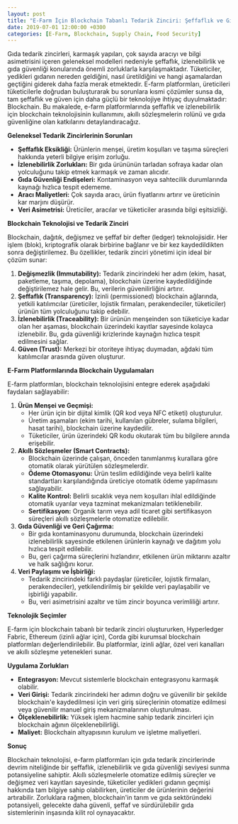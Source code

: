 ```yaml
---
layout: post
title: "E-Farm İçin Blockchain Tabanlı Tedarik Zinciri: Şeffaflık ve Gıda Güvenliği"
date: 2019-07-01 12:00:00 +0300
categories: [E-Farm, Blockchain, Supply Chain, Food Security]
---
```



Gıda tedarik zincirleri, karmaşık yapıları, çok sayıda aracıyı ve bilgi asimetrisini içeren geleneksel modelleri nedeniyle şeffaflık, izlenebilirlik ve gıda güvenliği konularında önemli zorluklarla karşılaşmaktadır. Tüketiciler, yedikleri gıdanın nereden geldiğini, nasıl üretildiğini ve hangi aşamalardan geçtiğini giderek daha fazla merak etmektedir. E-farm platformları, üreticileri tüketicilerle doğrudan buluşturarak bu sorunlara kısmi çözümler sunsa da, tam şeffaflık ve güven için daha güçlü bir teknolojiye ihtiyaç duyulmaktadır: Blockchain. Bu makalede, e-farm platformlarında şeffaflık ve izlenebilirlik için blockchain teknolojisinin kullanımını, akıllı sözleşmelerin rolünü ve gıda güvenliğine olan katkılarını detaylandıracağız.

**Geleneksel Tedarik Zincirlerinin Sorunları**

*   **Şeffaflık Eksikliği:** Ürünlerin menşei, üretim koşulları ve taşıma süreçleri hakkında yeterli bilgiye erişim zorluğu.
*   **İzlenebilirlik Zorlukları:** Bir gıda ürününün tarladan sofraya kadar olan yolculuğunu takip etmek karmaşık ve zaman alıcıdır.
*   **Gıda Güvenliği Endişeleri:** Kontaminasyon veya sahtecilik durumlarında kaynağı hızlıca tespit edememe.
*   **Aracı Maliyetleri:** Çok sayıda aracı, ürün fiyatlarını artırır ve üreticinin kar marjını düşürür.
*   **Veri Asimetrisi:** Üreticiler, aracılar ve tüketiciler arasında bilgi eşitsizliği.

**Blockchain Teknolojisi ve Tedarik Zinciri**

Blockchain, dağıtık, değişmez ve şeffaf bir defter (ledger) teknolojisidir. Her işlem (blok), kriptografik olarak birbirine bağlanır ve bir kez kaydedildikten sonra değiştirilemez. Bu özellikler, tedarik zinciri yönetimi için ideal bir çözüm sunar:

1.  **Değişmezlik (Immutability):** Tedarik zincirindeki her adım (ekim, hasat, paketleme, taşıma, depolama), blockchain üzerine kaydedildiğinde değiştirilemez hale gelir. Bu, verilerin güvenilirliğini artırır.
2.  **Şeffaflık (Transparency):** İzinli (permissioned) blockchain ağlarında, yetkili katılımcılar (üreticiler, lojistik firmaları, perakendeciler, tüketiciler) ürünün tüm yolculuğunu takip edebilir.
3.  **İzlenebilirlik (Traceability):** Bir ürünün menşeinden son tüketiciye kadar olan her aşaması, blockchain üzerindeki kayıtlar sayesinde kolayca izlenebilir. Bu, gıda güvenliği krizlerinde kaynağın hızlıca tespit edilmesini sağlar.
4.  **Güven (Trust):** Merkezi bir otoriteye ihtiyaç duymadan, ağdaki tüm katılımcılar arasında güven oluşturur.

**E-Farm Platformlarında Blockchain Uygulamaları**

E-farm platformları, blockchain teknolojisini entegre ederek aşağıdaki faydaları sağlayabilir:

1.  **Ürün Menşei ve Geçmişi:**
    *   Her ürün için bir dijital kimlik (QR kod veya NFC etiketi) oluşturulur.
    *   Üretim aşamaları (ekim tarihi, kullanılan gübreler, sulama bilgileri, hasat tarihi), blockchain üzerine kaydedilir.
    *   Tüketiciler, ürün üzerindeki QR kodu okutarak tüm bu bilgilere anında erişebilir.
2.  **Akıllı Sözleşmeler (Smart Contracts):**
    *   Blockchain üzerinde çalışan, önceden tanımlanmış kurallara göre otomatik olarak yürütülen sözleşmelerdir.
    *   **Ödeme Otomasyonu:** Ürün teslim edildiğinde veya belirli kalite standartları karşılandığında üreticiye otomatik ödeme yapılmasını sağlayabilir.
    *   **Kalite Kontrol:** Belirli sıcaklık veya nem koşulları ihlal edildiğinde otomatik uyarılar veya tazminat mekanizmaları tetiklenebilir.
    *   **Sertifikasyon:** Organik tarım veya adil ticaret gibi sertifikasyon süreçleri akıllı sözleşmelerle otomatize edilebilir.
3.  **Gıda Güvenliği ve Geri Çağırma:**
    *   Bir gıda kontaminasyonu durumunda, blockchain üzerindeki izlenebilirlik sayesinde etkilenen ürünlerin kaynağı ve dağıtım yolu hızlıca tespit edilebilir.
    *   Bu, geri çağırma süreçlerini hızlandırır, etkilenen ürün miktarını azaltır ve halk sağlığını korur.
4.  **Veri Paylaşımı ve İşbirliği:**
    *   Tedarik zincirindeki farklı paydaşlar (üreticiler, lojistik firmaları, perakendeciler), yetkilendirilmiş bir şekilde veri paylaşabilir ve işbirliği yapabilir.
    *   Bu, veri asimetrisini azaltır ve tüm zincir boyunca verimliliği artırır.

**Teknolojik Seçimler**

E-farm için blockchain tabanlı bir tedarik zinciri oluştururken, Hyperledger Fabric, Ethereum (izinli ağlar için), Corda gibi kurumsal blockchain platformları değerlendirilebilir. Bu platformlar, izinli ağlar, özel veri kanalları ve akıllı sözleşme yetenekleri sunar.

**Uygulama Zorlukları**

*   **Entegrasyon:** Mevcut sistemlerle blockchain entegrasyonu karmaşık olabilir.
*   **Veri Girişi:** Tedarik zincirindeki her adımın doğru ve güvenilir bir şekilde blockchain'e kaydedilmesi için veri giriş süreçlerinin otomatize edilmesi veya güvenilir manuel giriş mekanizmalarının oluşturulması.
*   **Ölçeklenebilirlik:** Yüksek işlem hacmine sahip tedarik zincirleri için blockchain ağının ölçeklenebilirliği.
*   **Maliyet:** Blockchain altyapısının kurulum ve işletme maliyetleri.

**Sonuç**

Blockchain teknolojisi, e-farm platformları için gıda tedarik zincirlerinde devrim niteliğinde bir şeffaflık, izlenebilirlik ve gıda güvenliği seviyesi sunma potansiyeline sahiptir. Akıllı sözleşmelerle otomatize edilmiş süreçler ve değişmez veri kayıtları sayesinde, tüketiciler yedikleri gıdanın geçmişi hakkında tam bilgiye sahip olabilirken, üreticiler de ürünlerinin değerini artırabilir. Zorluklara rağmen, blockchain'in tarım ve gıda sektöründeki potansiyeli, gelecekte daha güvenli, şeffaf ve sürdürülebilir gıda sistemlerinin inşasında kilit rol oynayacaktır.
